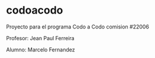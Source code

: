 # codoacodo
Proyecto para el programa Codo a Codo comision #22006


Profesor: Jean Paul Ferreira

Alumno: Marcelo Fernandez
